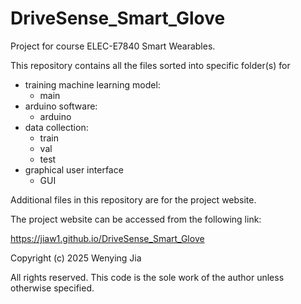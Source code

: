 # DriveSense_Smart_Glove

Project for course ELEC-E7840 Smart Wearables.

This repository contains all the files sorted into specific folder(s) for

- training machine learning model:
  - main
- arduino software:
  - arduino
- data collection:
  - train
  - val
  - test
- graphical user interface
  - GUI

Additional files in this repository are for the project website.

The project website can be accessed from the following link: 

https://jiaw1.github.io/DriveSense_Smart_Glove

Copyright (c) 2025 Wenying Jia

All rights reserved. This code is the sole work of the author unless otherwise specified.
